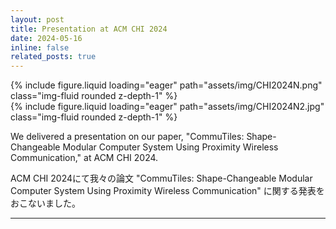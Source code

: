 ```yaml
---
layout: post
title: Presentation at ACM CHI 2024
date: 2024-05-16
inline: false
related_posts: true
---
```


<div class="row mt-3">
    <div class="col-sm mt-3 mt-md-0">
        {% include figure.liquid loading="eager" path="assets/img/CHI2024N.png" class="img-fluid rounded z-depth-1" %}
    </div>
    <div class="col-sm mt-3 mt-md-0">
        {% include figure.liquid loading="eager" path="assets/img/CHI2024N2.jpg" class="img-fluid rounded z-depth-1" %}
    </div>
</div>

<p>We delivered a presentation on our paper, "CommuTiles: Shape-Changeable Modular Computer System Using Proximity Wireless Communication," at ACM CHI 2024.</p>

<p class="small-font-jp">ACM CHI 2024にて我々の論文 "CommuTiles: Shape-Changeable Modular Computer System Using Proximity Wireless Communication" に関する発表をおこないました。
</p>

---
